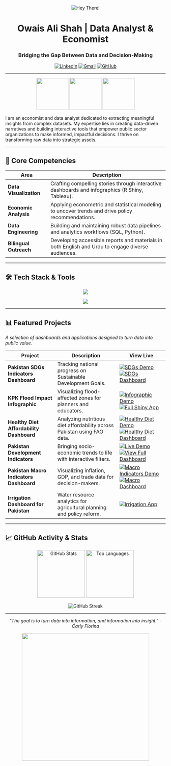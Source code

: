<p align="center">
  <img src="image1" alt="Hey There!"/>
</p>

<h1 align="center">Owais Ali Shah | Data Analyst & Economist</h1>
<h3 align="center">Bridging the Gap Between Data and Decision-Making</h3>

<p align="center">
  <a href="https://www.linkedin.com/in/owaisali-econ" target="_blank"><img src="https://img.shields.io/badge/LinkedIn-0A66C2?style=for-the-badge&logo=linkedin&logoColor=white" alt="LinkedIn"/></a>
  <a href="mailto:owais.ali.shah.econ@gmail.com"><img src="https://img.shields.io/badge/Gmail-D14836?style=for-the-badge&logo=gmail&logoColor=white" alt="Gmail"/></a>
  <a href="https://github.com/econ-owais"><img src="https://img.shields.io/badge/GitHub-181717?style=for-the-badge&logo=github&logoColor=white" alt="GitHub"/></a>
</p>

---

<p align="center">
  <img src="https://media.giphy.com/media/J23aI32a2fS8v4a919/giphy.gif" width="100" />
  <img src="https://media.giphy.com/media/J23aI32a2fS8v4a919/giphy.gif" width="100" />
  <img src="https://media.giphy.com/media/J23aI32a2fS8v4a919/giphy.gif" width="100" />
</p>

I am an economist and data analyst dedicated to extracting meaningful insights from complex datasets. My expertise lies in creating data-driven narratives and building interactive tools that empower public sector organizations to make informed, impactful decisions. I thrive on transforming raw data into strategic assets.

---

## 🚀 Core Competencies

| Area                 | Description                                                                                             |
| -------------------- | ------------------------------------------------------------------------------------------------------- |
| **Data Visualization** | Crafting compelling stories through interactive dashboards and infographics (R Shiny, Tableau).           |
| **Economic Analysis**  | Applying econometric and statistical modeling to uncover trends and drive policy recommendations.       |
| **Data Engineering**   | Building and maintaining robust data pipelines and analytics workflows (SQL, Python).                     |
| **Bilingual Outreach** | Developing accessible reports and materials in both English and Urdu to engage diverse audiences. |

---

## 🛠️ Tech Stack & Tools

<p align="center">
  <a href="https://skillicons.dev">
    <img src="https://skillicons.dev/icons?i=r,python,sql,html,css,javascript,bootstrap,git,github,idea,rstudio" />
  </a>
</p>
<p align="center">
  <a href="https://skillicons.dev">
    <img src="https://skillicons.dev/icons?i=stata,spss,tableau" />
  </a>
</p>

---

## 📊 Featured Projects

_A selection of dashboards and applications designed to turn data into public value._

| Project                                     | Description                                                              | View Live                                                                                                                                                                                                                                                                                                                                                                                                                             |
| ------------------------------------------- | ------------------------------------------------------------------------ | ------------------------------------------------------------------------------------------------------------------------------------------------------------------------------------------------------------------------------------------------------------------------------------------------------------------------------------------------------------------------------------------------------------------------------------- |
| **Pakistan SDGs Indicators Dashboard**      | Tracking national progress on Sustainable Development Goals.             | <a href="https://econ-owais.github.io/Pakistan_SDGS-indicator-s-Dashboard/"><img src="https://img.shields.io/badge/Demo-Teal?style=flat-square" alt="SDGs Demo"/></a> <a href="https://econ-owaisali.shinyapps.io/Pakistan-SDGs-Indicators-Dashboard/"><img src="https://img.shields.io/badge/App-Red?style=flat-square" alt="SDGs Dashboard"/></a>                                                                                                  |
| **KPK Flood Impact Infographic**            | Visualizing flood-affected zones for planners and educators.             | <a href="https://econ-owais.github.io/KPK-Flood-Impact-Infographic-/"><img src="https://img.shields.io/badge/Demo-Orange?style=flat-square" alt="Infographic Demo"/></a> <a href="https://econ-owaisali.shinyapps.io/kpk_flood_dashboard/"><img src="https://img.shields.io/badge/App-Red?style=flat-square" alt="Full Shiny App"/></a>                                                                                                                            |
| **Healthy Diet Affordability Dashboard**    | Analyzing nutritious diet affordability across Pakistan using FAO data.  | <a href="https://econ-owais.github.io/Healthy-Diet-Affordability-Dashboard/"><img src="https://img.shields.io/badge/Demo-Green?style=flat-square" alt="Healthy Diet Demo"/></a> <a href="https://econ-owaisali.shinyapps.io/Healthy-Diet-Dashboard/"><img src="https://img.shields.io/badge/App-Red?style=flat-square" alt="Healthy Diet Dashboard"/></a>                                                              |
| **Pakistan Development Indicators**         | Bringing socio-economic trends to life with interactive filters.         | <a href="https://econ-owais.github.io/pakistan-indicators-dashboard./"><img src="https://img.shields.io/badge/Demo-BrightGreen?style=flat-square" alt="Live Demo"/></a> <a href="https://econ-owaisali.shinyapps.io/irrigation_project/"><img src="https://img.shields.io/badge/App-1A1A1A?style=flat-square" alt="View Full Dashboard"/></a>                                                                                                        |
| **Pakistan Macro Indicators Dashboard**     | Visualizing inflation, GDP, and trade data for decision-makers.          | <a href="https://econ-owais.github.io/Pakistan-Macro-Indicators-Dashboard/"><img src="https://img.shields.io/badge/Demo-Purple?style=flat-square" alt="Macro Indicators Demo"/></a> <a href="https://econ-owaisali.shinyapps.io/Pakistan-macro-indicator-Dashboard/"><img src="https://img.shields.io/badge/App-Red?style=flat-square" alt="Macro Dashboard"/></a>                                                                        |
| **Irrigation Dashboard for Pakistan**       | Water resource analytics for agricultural planning and policy reform.    | <a href="https://econ-owaisali.shinyapps.io/irrigation_project/"><img src="https://img.shields.io/badge/Launch-Blue?style=flat-square" alt="Irrigation App"/></a>                                                                                                                                                                                                                                                                                       |

---

## 📈 GitHub Activity & Stats

<p align="center">
  <img src="https://github-readme-stats.vercel.app/api?username=econ-owais&show_icons=true&theme=dark&rank_icon=github&count_private=true" alt="GitHub Stats" height="150"/>
  <img src="https://github-readme-stats.vercel.app/api/top-langs/?username=econ-owais&layout=compact&theme=dark" alt="Top Languages" height="150"/>
</p>

<p align="center">
  <img src="https://github-readme-streak-stats.herokuapp.com/?user=econ-owais&theme=dark" alt="GitHub Streak" />
</p>

---

<p align="center">
  <i>"The goal is to turn data into information, and information into insight." - Carly Fiorina</i>
</p>

<p align="center">
  <img src="https://media.giphy.com/media/3oKIPnAiaMCws8nOsE/giphy.gif" width="400" />
</p>

